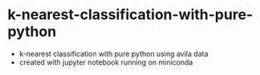 # k-nearest-classification-with-pure-python
* k-nearest classification with pure python using avila data
* created with jupyter notebook running on miniconda
